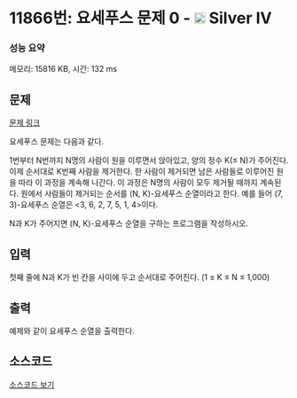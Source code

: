 # 11866번: 요세푸스 문제 0 - <img src="https://static.solved.ac/tier_small/7.svg" style="height:20px" /> Silver IV

<!-- performance -->
### 성능 요약
메모리: 15816 KB, 시간: 132 ms
<!-- end -->

## 문제

[문제 링크](https://boj.kr/11866)

<p>요세푸스 문제는 다음과 같다.</p>

<p>1번부터 N번까지 N명의 사람이 원을 이루면서&nbsp;앉아있고, 양의 정수 K(≤ N)가&nbsp;주어진다. 이제 순서대로 K번째 사람을 제거한다. 한 사람이 제거되면 남은 사람들로 이루어진 원을 따라 이 과정을 계속해 나간다. 이 과정은 N명의 사람이 모두 제거될 때까지 계속된다. 원에서 사람들이 제거되는 순서를 (N, K)-요세푸스 순열이라고 한다. 예를 들어 (7, 3)-요세푸스 순열은 &lt;3, 6, 2, 7, 5, 1, 4&gt;이다.</p>

<p>N과 K가 주어지면 (N, K)-요세푸스 순열을 구하는 프로그램을 작성하시오.</p>

## 입력

<p>첫째 줄에 N과 K가&nbsp;빈 칸을 사이에 두고 순서대로 주어진다. (1 ≤ K ≤ N ≤ 1,000)</p>

## 출력

<p>예제와 같이 요세푸스 순열을 출력한다.</p>

## 소스코드

[소스코드 보기](Main.java)